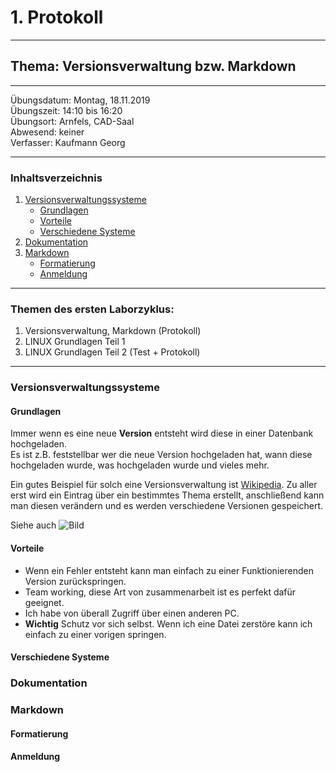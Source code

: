 # 1. Protokoll

-------------------------------------------------

## Thema: Versionsverwaltung bzw. Markdown

-------------------------------------------------

Übungsdatum:   Montag, 18.11.2019     
Übungszeit:    14:10 bis 16:20      
Übungsort:     Arnfels, CAD-Saal     
Abwesend:      keiner     
Verfasser:     Kaufmann Georg     

-------------------------------------------------

### Inhaltsverzeichnis
1) [Versionsverwaltungssysteme](#versionsverwaltungssysteme) 
    * [Grundlagen](#grundlagen) 
    * [Vorteile](#vorteile) 
    * [Verschiedene Systeme](#verschiedene-systeme)
1) [Dokumentation](#dokumentation) 
1) [Markdown](#markdown)
    * [Formatierung](#formatierung) 
    * [Anmeldung](#anmeldung) 
  
-------------------------------------------------

### Themen des ersten Laborzyklus:
1. Versionsverwaltung, Markdown (Protokoll)
1. LINUX Grundlagen Teil 1
1. LINUX Grundlagen Teil 2 (Test + Protokoll)

-------------------------------------------------

### Versionsverwaltungssysteme
#### Grundlagen
Immer wenn es eine neue **Version** entsteht wird diese in einer Datenbank hochgeladen.   
Es ist z.B. feststellbar wer die neue Version hochgeladen hat, wann diese hochgeladen wurde, was hochgeladen wurde und vieles mehr. 

Ein gutes Beispiel für solch eine Versionsverwaltung ist [Wikipedia](https://www.wikipedia.org/). 
Zu aller erst wird ein Eintrag über ein bestimmtes Thema erstellt, anschließend kann man diesen verändern und es werden verschiedene Versionen gespeichert.

Siehe auch ![Bild](https://www.computer-automation.de/steuerungsebene/steuern-regeln/artikel/79313/1/)

#### Vorteile
* Wenn ein Fehler entsteht kann man einfach zu einer Funktionierenden Version zurückspringen.
* Team working, diese Art von zusammenarbeit ist es perfekt dafür geeignet. 
* Ich habe von überall Zugriff über einen anderen PC.
* **Wichtig** Schutz vor sich selbst. Wenn ich eine Datei zerstöre kann ich einfach zu einer vorigen springen.

#### Verschiedene Systeme
### Dokumentation
### Markdown
#### Formatierung
#### Anmeldung
